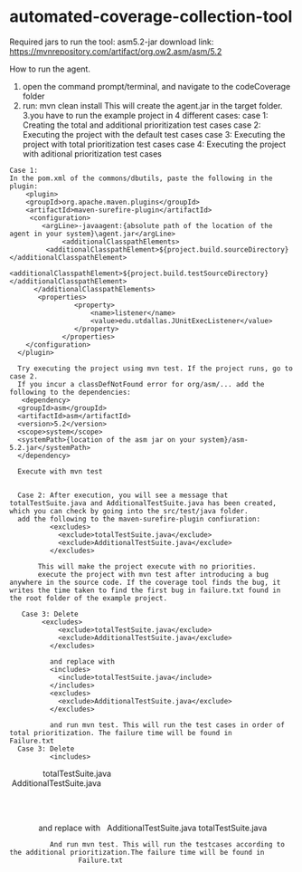  # automated-coverage-collection-tool

Required jars to run the tool:
asm5.2-jar download link: https://mvnrepository.com/artifact/org.ow2.asm/asm/5.2


How to run the agent.
  1. open the command prompt/terminal, and navigate to the codeCoverage folder
  2. run: mvn clean install
     This will create the agent.jar in the target folder.
  3.you have to run the example project in 4 different cases:
    case 1: Creating the total and additional prioritization test cases
    case 2: Executing the project with the default test cases
    case 3: Executing the project with total prioritization test cases
    case 4: Executing the project with aditional prioritization test cases
    
    Case 1:
    In the pom.xml of the commons/dbutils, paste the following in the plugin:
        <plugin>
        <groupId>org.apache.maven.plugins</groupId>
        <artifactId>maven-surefire-plugin</artifactId>
         <configuration>
         	<argLine>-javaagent:{absolute path of the location of the agent in your system}\agent.jar</argLine> 
			     <additionalClasspathElements>
             <additionalClasspathElement>${project.build.sourceDirectory}</additionalClasspathElement>
             <additionalClasspathElement>${project.build.testSourceDirectory}</additionalClasspathElement>
          </additionalClasspathElements>
           <properties>
			     	<property>
			     		<name>listener</name>
			     		<value>edu.utdallas.JUnitExecListener</value>
			     	</property>
			     </properties>  
        </configuration>
      </plugin>
      
      Try executing the project using mvn test. If the project runs, go to case 2. 
      If you incur a classDefNotFound error for org/asm/... add the following to the dependencies:
       <dependency>
      <groupId>asm</groupId>
      <artifactId>asm</artifactId>
      <version>5.2</version>
      <scope>system</scope>
      <systemPath>{location of the asm jar on your system}/asm-5.2.jar</systemPath>
      </dependency>
      
      Execute with mvn test
      
      
      Case 2: After execution, you will see a message that totalTestSuite.java and AdditionalTestSuite.java has been created, which you can check by going into the src/test/java folder.
      add the following to the maven-surefire-plugin confiuration:
              <excludes>
                <exclude>totalTestSuite.java</exclude>
                <exclude>AdditionalTestSuite.java</exclude>
              </excludes>
              
           This will make the project execute with no priorities.
           execute the project with mvn test after introducing a bug anywhere in the source code. If the coverage tool finds the bug, it             writes the time taken to find the first bug in failure.txt found in the root folder of the example project.
           
       Case 3: Delete 
            <excludes>
                <exclude>totalTestSuite.java</exclude>
                <exclude>AdditionalTestSuite.java</exclude>
              </excludes>
              
              and replace with  
              <includes>
                <include>totalTestSuite.java</include>
              </includes>
              <excludes>
                <exclude>AdditionalTestSuite.java</exclude>
              </excludes>
              
              and run mvn test. This will run the test cases in order of total prioritization. The failure time will be found in                        Failure.txt
      Case 3: Delete 
              <includes>
                <include>totalTestSuite.java</include>
              </includes>
              <excludes>
                <exclude>AdditionalTestSuite.java</exclude>
              </excludes>

            
              

              and replace with  
               <includes>
                <include>AdditionalTestSuite.java</include>
              </includes>
              <excludes>
                <exclude>totalTestSuite.java</exclude>
              </excludes>
              
              And run mvn test. This will run the testcases according to the additional prioritization.The failure time will be found in                        Failure.txt
      
      
